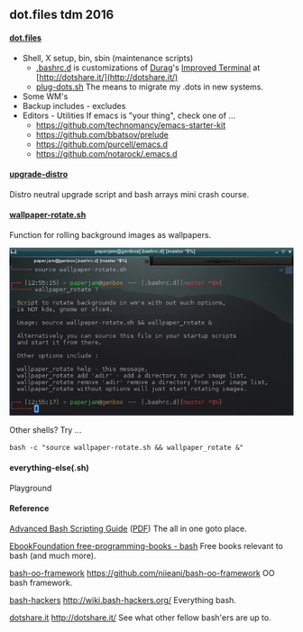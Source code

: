 ## dot.files tdm 2016

#### [dot.files](dot.files)
* Shell, X setup, bin, sbin (maintenance scripts)
  * [.bashrc.d](dot.files/.bashrc.d) is customizations of [Durag](http://dotshare.it/~Durag/)'s [Improved Terminal](http://dotshare.it/dots/1027/) at [http://dotshare.it/](http://dotshare.it/)
  * [plug-dots.sh](dot.files/bin/plug-dots.sh)
    The means to migrate my .dots in new systems.
* Some WM's
* Backup includes - excludes
* Editors - Utilities
  If emacs is "your thing", check one of ...
    * https://github.com/technomancy/emacs-starter-kit
    * https://github.com/bbatsov/prelude
    * https://github.com/purcell/emacs.d
    * https://github.com/notarock/.emacs.d

#### [upgrade-distro](dot.files/sbin/upgrade-distro.sh)
Distro neutral upgrade script and bash arrays mini crash course.

#### [wallpaper-rotate.sh](dot.files/.bashrc.d/wallpaper-rotate.sh)
Function for rolling background images as wallpapers.

![wallpaper-rotate](assets/snap0003.png "Help screen")

Other shells? Try ...
``` shell
bash -c "source wallpaper-rotate.sh && wallpaper_rotate &"
```

#### everything-else(.sh)
Playground


#### Reference
[Advanced Bash Scripting Guide](http://www.tldp.org/LDP/abs/html/abs-guide.html) ([PDF](http://www.tldp.org/LDP/abs/abs-guide.pdf)) The all in one goto place.

[EbookFoundation free-programming-books - bash](https://github.com/EbookFoundation/free-programming-books/blob/master/free-programming-books.md#bash) Free books relevant to bash (and much more).

[bash-oo-framework](https://github.com/niieani/bash-oo-framework) https://github.com/niieani/bash-oo-framework OO bash framework.

[bash-hackers](http://wiki.bash-hackers.org/) http://wiki.bash-hackers.org/ Everything bash.

[dotshare.it](http://dotshare.it/) http://dotshare.it/ See what other fellow bash'ers are up to.
